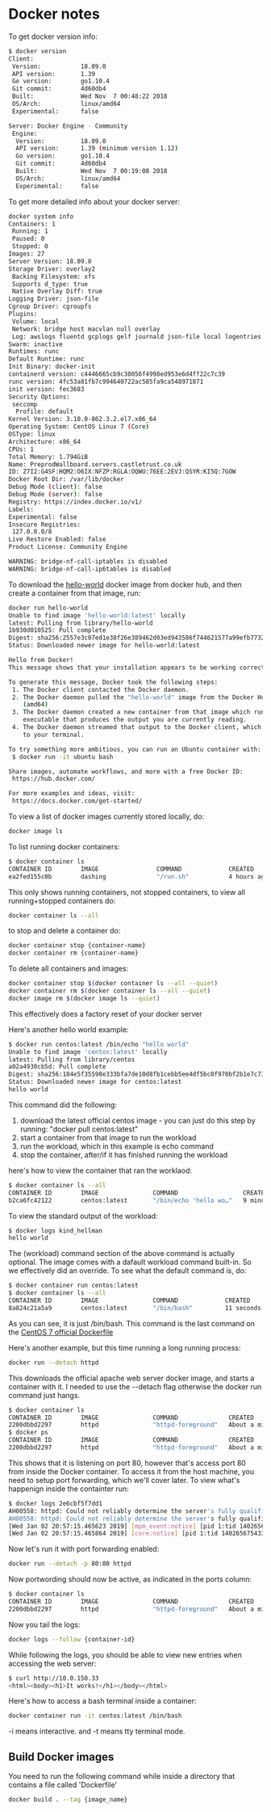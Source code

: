 # Docker notes

To get docker version info:

```bash
$ docker version
Client:
 Version:           18.09.0
 API version:       1.39
 Go version:        go1.10.4
 Git commit:        4d60db4
 Built:             Wed Nov  7 00:48:22 2018
 OS/Arch:           linux/amd64
 Experimental:      false

Server: Docker Engine - Community
 Engine:
  Version:          18.09.0
  API version:      1.39 (minimum version 1.12)
  Go version:       go1.10.4
  Git commit:       4d60db4
  Built:            Wed Nov  7 00:19:08 2018
  OS/Arch:          linux/amd64
  Experimental:     false
```

To get more detailed info about your docker server:

```bash
docker system info
Containers: 1
 Running: 1
 Paused: 0
 Stopped: 0
Images: 27
Server Version: 18.09.0
Storage Driver: overlay2
 Backing Filesystem: xfs
 Supports d_type: true
 Native Overlay Diff: true
Logging Driver: json-file
Cgroup Driver: cgroupfs
Plugins:
 Volume: local
 Network: bridge host macvlan null overlay
 Log: awslogs fluentd gcplogs gelf journald json-file local logentries splunk syslog
Swarm: inactive
Runtimes: runc
Default Runtime: runc
Init Binary: docker-init
containerd version: c4446665cb9c30056f4998ed953e6d4ff22c7c39
runc version: 4fc53a81fb7c994640722ac585fa9ca548971871
init version: fec3683
Security Options:
 seccomp
  Profile: default
Kernel Version: 3.10.0-862.3.2.el7.x86_64
Operating System: CentOS Linux 7 (Core)
OSType: linux
Architecture: x86_64
CPUs: 1
Total Memory: 1.794GiB
Name: PreprodWallboard.servers.castletrust.co.uk
ID: Z7I2:G4SF:HQM2:O6IX:NFZP:RGLA:OQWU:76EE:2EVJ:QSYR:KI5Q:7GOW
Docker Root Dir: /var/lib/docker
Debug Mode (client): false
Debug Mode (server): false
Registry: https://index.docker.io/v1/
Labels:
Experimental: false
Insecure Registries:
 127.0.0.0/8
Live Restore Enabled: false
Product License: Community Engine

WARNING: bridge-nf-call-iptables is disabled
WARNING: bridge-nf-call-ip6tables is disabled
```

To download the [hello-world](https://hub.docker.com/_/hello-world/) docker image from docker hub, and then create a container from that image, run:

```bash
docker run hello-world
Unable to find image 'hello-world:latest' locally
latest: Pulling from library/hello-world
1b930d010525: Pull complete
Digest: sha256:2557e3c07ed1e38f26e389462d03ed943586f744621577a99efb77324b0fe535
Status: Downloaded newer image for hello-world:latest

Hello from Docker!
This message shows that your installation appears to be working correctly.

To generate this message, Docker took the following steps:
 1. The Docker client contacted the Docker daemon.
 2. The Docker daemon pulled the "hello-world" image from the Docker Hub.
    (amd64)
 3. The Docker daemon created a new container from that image which runs the
    executable that produces the output you are currently reading.
 4. The Docker daemon streamed that output to the Docker client, which sent it
    to your terminal.

To try something more ambitious, you can run an Ubuntu container with:
 $ docker run -it ubuntu bash

Share images, automate workflows, and more with a free Docker ID:
 https://hub.docker.com/

For more examples and ideas, visit:
 https://docs.docker.com/get-started/
```

To view a list of docker images currently stored locally, do:

```bash
docker image ls
```

To list running docker containers:

```bash
$ docker container ls
CONTAINER ID        IMAGE                COMMAND             CREATED             STATUS              PORTS                  NAMES
ea2fed155c0b        dashing              "/run.sh"           4 hours ago         Up 4 hours          0.0.0.0:80->3030/tcp   wallboard
```

This only shows running containers, not stopped containers, to view all running+stopped containers do:

```bash
docker container ls --all
```

to stop and delete a container do:

```bash
docker container stop {container-name}
docker container rm {container-name}
```

To delete all containers and images:

```bash
docker container stop $(docker container ls --all --quiet)
docker container rm $(docker container ls --all --quiet)
docker image rm $(docker image ls --quiet)
```

This effectively does a factory reset of your docker server

Here's another hello world example:

```bash
$ docker run centos:latest /bin/echo "hello world"
Unable to find image 'centos:latest' locally
latest: Pulling from library/centos
a02a4930cb5d: Pull complete
Digest: sha256:184e5f35598e333bfa7de10d8fb1cebb5ee4df5bc0f970bf2b1e7c7345136426
Status: Downloaded newer image for centos:latest
hello world
```

This command did the following:

1. download the latest official centos image - you can just do this step by running: "docker pull centos:latest"
2. start a container from that image to run the workload
3. run the workload, which in this example is echo command
4. stop the container, after/if it has finished running the workload

here's how to view the container that ran the worklaod:

```bash
$ docker container ls --all
CONTAINER ID        IMAGE               COMMAND                  CREATED             STATUS                     PORTS               NAMES
b2ca6fc42122        centos:latest       "/bin/echo 'hello wo…"   9 minutes ago       Exited (0) 9 minutes ago                       kind_hellman
```

To view the standard output of the workload:

```bash
$ docker logs kind_hellman
hello world
```

The (workload) command section of the above command is actually optional. The image comes with a dafault workload command built-in. So we effectively did an override. To see what the default command is, do:

```bash
$ docker container run centos:latest
$ docker container ls --all
CONTAINER ID        IMAGE               COMMAND             CREATED             STATUS                      PORTS               NAMES
8a824c21a5a9        centos:latest       "/bin/bash"         11 seconds ago      Exited (0) 10 seconds ago                       fervent_gauss
```

As you can see, it is just /bin/bash. This command is the last command on the [CentOS 7 official Dockerfile](https://hub.docker.com/_/centos/)



Here's another example, but this time running a long running process:

```bash
docker run --detach httpd
```

This downloads the official apache web server docker image, and starts a container with it. I needed to use the --detach flag
otherwise the docker run command just hangs.

```bash
$ docker container ls
CONTAINER ID        IMAGE               COMMAND              CREATED              STATUS              PORTS                NAMES
2200dbbd2297        httpd               "httpd-foreground"   About a minute ago   Up About a minute   0.0.0.0:80->80/tcp   practical_napier
$ docker ps
CONTAINER ID        IMAGE               COMMAND              CREATED              STATUS              PORTS                NAMES
2200dbbd2297        httpd               "httpd-foreground"   About a minute ago   Up About a minute   0.0.0.0:80->80/tcp   practical_napier
```




This shows that it is listening on port 80, however that's access port 80 from inside the Docker container. To access it from the host machine, you need to setup port forwarding, which we'll cover later. To view what's happenign inside the containter run:

```bash
$ docker logs 2e6cbf5f7dd1
AH00558: httpd: Could not reliably determine the server's fully qualified domain name, using 172.17.0.2. Set the 'ServerName' directive globally to suppress this message
AH00558: httpd: Could not reliably determine the server's fully qualified domain name, using 172.17.0.2. Set the 'ServerName' directive globally to suppress this message
[Wed Jan 02 20:57:15.465623 2019] [mpm_event:notice] [pid 1:tid 140265675433152] AH00489: Apache/2.4.37 (Unix) configured -- resuming normal operations
[Wed Jan 02 20:57:15.465864 2019] [core:notice] [pid 1:tid 140265675433152] AH00094: Command line: 'httpd -D FOREGROUND'
```

Now let's run it with port forwarding enabled:

```bash
docker run --detach -p 80:80 httpd
```

Now portwording should now be active, as indicated in the ports column:

```bash
$ docker container ls
CONTAINER ID        IMAGE               COMMAND              CREATED              STATUS              PORTS                NAMES
2200dbbd2297        httpd               "httpd-foreground"   About a minute ago   Up About a minute   0.0.0.0:80->80/tcp   practical_napier
```


Now you tail the logs:

```bash
docker logs --follow {container-id}
```

While following the logs, you should be able to view new entries when accessing the web server:

```bash
$ curl http://10.0.150.33
<html><body><h1>It works!</h1></body></html>
```

Here's how to access a bash terminal inside a container:

```bash
docker container run -it centos:latest /bin/bash
```

-i means interactive. and -t means tty terminal mode.

## Build Docker images

You need to run the following command while inside a directory that contains a file called 'Dockerfile'

```bash
docker build . --tag {image_name}
```